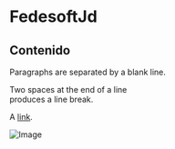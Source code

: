 # **FedesoftJd**  
## Contenido
Paragraphs are separated
by a blank line.

Two spaces at the end of a line  
produces a line break.

A [link](https://www.google.com.co/url?sa=i&rct=j&q=&esrc=s&source=images&cd=&cad=rja&uact=8&ved=2ahUKEwjzsPvmoY3cAhXCp1kKHcwYAYYQjRx6BAgBEAU&url=http%3A%2F%2Fwww.intersoftware.org.co%2Fcontent%2Ffederaci%25C3%25B3n-nacional-de-software-y-tecnolog%25C3%25ADas-de-la-informaci%25C3%25B3n&psig=AOvVaw3pM1APj9or33rfHOHuYArL&ust=1531062331579044).

![Image](Image_icon.png)

